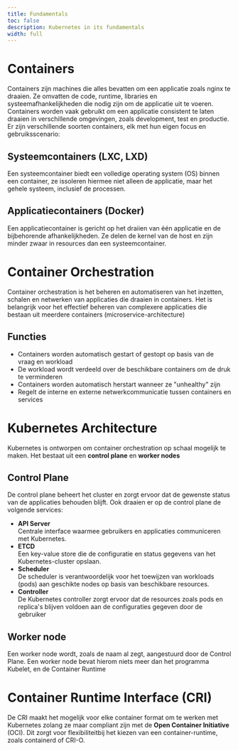 ```yaml
---
title: Fundamentals
toc: false
description: Kubernetes in its fundamentals
width: full
---
```

# Containers
Containers zijn machines die alles bevatten om een applicatie zoals nginx te draaien. Ze omvatten de code, runtime, libraries en systeemafhankelijkheden die nodig zijn om de applicatie uit te voeren. Containers worden vaak gebruikt om een applicatie consistent te laten draaien in verschillende omgevingen, zoals development, test en productie.
Er zijn verschillende soorten containers, elk met hun eigen focus en gebruiksscenario:

## Systeemcontainers (LXC, LXD)
Een systeemcontainer biedt een volledige operating system (OS) binnen een container, ze issoleren hiermee niet alleen de applicatie, maar het gehele systeem, inclusief de processen.

## Applicatiecontainers (Docker)
Een applicatiecontainer is gericht op het draiien van één applicatie en de bijbehorende afhankelijkheden. Ze delen de kernel van de host en zijn minder zwaar in resources dan een systeemcontainer.

# Container Orchestration
Container orchestration is het beheren en automatiseren van het inzetten, schalen en netwerken van applicaties die draaien in containers. Het is belangrijk voor het effectief beheren van complexere applicaties die bestaan uit meerdere containers (microservice-architecture)

## Functies
- Containers worden automatisch gestart of gestopt op basis van de vraag en workload 
- De workload wordt verdeeld over de beschikbare containers om de druk te verminderen 
- Containers worden automatisch herstart wanneer ze "unhealthy" zijn
- Regelt de interne en externe netwerkcommunicatie tussen containers en services

# Kubernetes Architecture
Kubernetes is ontworpen om container orchestration op schaal mogelijk te maken. Het bestaat uit een **control plane**  en **worker nodes**

## Control Plane
De control plane beheert het cluster en zorgt ervoor dat de gewenste status van de applicaties behouden blijft. Ook draaien er op de control plane de volgende services: 

- **API Server**\
Centrale interface waarmee gebruikers en applicaties communiceren met Kubernetes.
- **ETCD**\
Een key-value store die de configuratie en status gegevens van het Kubernetes-cluster opslaan. 
- **Scheduler**\
De scheduler is verantwoordelijk voor het toewijzen van workloads (pods) aan geschikte nodes op basis van beschikbare resources.
- **Controller**\
De Kubernetes controller zorgt ervoor dat de resources zoals pods en replica's blijven voldoen aan de configuraties gegeven door de gebruiker

## Worker node
Een worker node wordt, zoals de naam al zegt, aangestuurd door de Control Plane. Een worker node bevat hierom niets meer dan het programma Kubelet, en de Container Runtime

# Container Runtime Interface (CRI)
De CRI maakt het mogelijk voor elke container format om te werken met Kubernetes zolang ze maar compliant zijn met de **Open Container Initiative** (OCI). Dit zorgt voor flexibiliteitbij het kiezen van een container-runtime, zoals containerd of CRI-O. 
